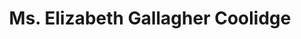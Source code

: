 ---
layout: layouts/profile.liquid
title: Ms. Elizabeth Gallagher Coolidge
id: elizabethcoolidge53
prefix: Ms.
first: Elizabeth
middle: Gallagher
last: Coolidge
suffix: 
email: 
currentTitle: Managing Director, Regional Head of Public Finance, Midwest
currentOrg: UBS Financial Services Inc.
bio: Ms. Coolidge joined UBS Financial Services Inc. in August of 2017, as Managing Director and Head of the Midwest Region. She began her career in the public finance industry more than 30 years ago, working her way from an institutional bond salesperson to her current position at UBS.<br /><br />During her career, Ms. Coolidge has served as lead banking underwriter on over $40 billion of taxable and tax- exempt securities for such issuers as City of Chicago, State of Illinois, State of Wisconsin, Chicago Public Schools, State of Ohio, State of Indiana, and the State of Michigan to name a few. <br /><br />Ms. Coolidge also served as the lead banker on the groundbreaking Chicago Housing Authority Captial Program Revenue Bonds Serie 2001. This transaction marked the first time that a local housing authority was able to sell highly rated, tax-exempt bonds, backed solely by federal grants that the Authority received from HUD. This financing set the framework for future financings of this nature and was awarded the inaugural "Deal of the Year" by The Bond Buyer in December 2002. Ms. Coolidge subsequently served as lead banker on the Indianapolis Bond Bank Community Justice Center Revenue Bonds, Series 2019 which was awarded the Midwest Deal of the Year by The Bond Buyer in December 2019.<br /><br />Ms. Coolidge also serves on numerous charitable boards in Chicago. She has served on the board of the Chicago Summer Business Institute since its inception, and has served the past 10 years as Chair. Ms. Coolidge also serves on the board of The Civic Federation, where she previously served as Vice-Chair and currently sits on the Executive Committee. She currently serves on the Board of Regents at St. Ignatius College Prep, and The Irish Fellowship Club of Chicago. She is a member of the Economic Club where she served on the Membership Committee. She is also a member of the Chicago Network.<br /><br />Past board service has included The Chicago Infrastructure Trust, where she was appointed by Mayor Rahm Emanuel in 2018. She has also previously served as Chair of both the Illinois Council Against Handgun Violence (ICHV) and Project Exploration. During her time as Chair of ICHV, Ms. Coolidge spoke at numerous rallies, including The Million Mom March. She also frequently appeared in the media on the topic of gun violence.<br /><br />Ms. Coolidge was honored in 2017 with the Trailblazing Women Award for her accomplishments in the industry and her dedication to furthering the careers of women in public finance.<br /><br />Ms. Coolidge graduated from the University of Illinois-Urbana/Champaign.
linkedin: www.linkedin.com/
tiktok: 
twitter: 
aboutme: 
insta: 
orgURL: 
snapchat: 
personalURL: 
smallHeadshotURL: assets/images/headshots/Elizabeth%20Coolidge%20-%20Color%20%28002%29_converted_scaled.avif
originalHeadshotURL: assets/images/headshots/Elizabeth%20Coolidge%20-%20Color%20%28002%29_converted_scaled.avif
tags-experience: 
    - Business Development
    - Capital Markets
    - ESG Experience
    - Finance
    - P&L&#58; $0-$500M
    - SEC Qualified Financial Expert
    - Business Development
    - Capital Markets
    - ESG Experience
    - Finance
    - P&L&#58; $0-$500M
tags-current-industries: 
    - Civic/Public Policy
    - Financial Activities
    - Government
    - Health Care and Social Assistance
    - Religious, Grantmaking, Civic, Professional, and Similar Organizations
    - Securities, Commodity Contracts, and Other Financial Investments and Related Activities
    - Social Assistance
tags-current-position: 
    - Chairman
    - Executive Director
    - SVP / Senior Vice President
    - VP / Vice President
tags-past-industries: 
    - Civic/Public Policy
    - Community Development/Organizing
    - Financial Activities
    - Government
    - Investment Banking
tags-past-position: 
    - Executive Director
tags-current-board-service: 
    - Nonprofit
tags-past-board-service: 
    - Nonprofit
boards-current-corporate-private: 
boards-current-corporate-public: 
boards-current-nonprofit: 
    - Chicago Summer Business Institute, Chair
    - Civic Federation, Executive Committee
    - Maryville Academy, Board Director
    - The Irish Fellowship Club of Chicago, Board Director
boards-current-privateequity: 
boards-current-spac: 
boards-current-vc: 
boards-past-corporate-private: 
boards-past-corporate-public: 
boards-past-nonprofit: 
    - Illinois Council Against Handgun Violence (ICHV), Board Chair
    - Project Exploration, Board Chair
    - Chicago Infrastructure Trust, Board Director
boards-past-privateequity: 
boards-past-spac: 
boards-past-vc: 
---